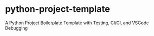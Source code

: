 # python-project-template
A Python Project Boilerplate Template with Testing, CI/CI, and VSCode Debugging
